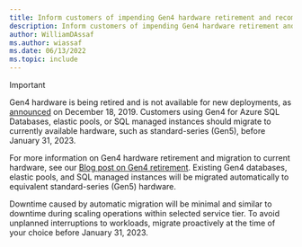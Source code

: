 ```yaml
---
title: Inform customers of impending Gen4 hardware retirement and recommendations.
description: Inform customers of impending Gen4 hardware retirement and recommendations. Should no longer be necessary after Jan 2023.
author: WilliamDAssaf
ms.author: wiassaf
ms.date: 06/13/2022
ms.topic: include
---
```


> [!IMPORTANT]
> Gen4 hardware is being retired and is not available for new deployments, as [announced](https://azure.microsoft.com/updates/gen-4-hardware-on-azure-sql-database-approaching-end-of-life-in-2020) on December 18, 2019. Customers using Gen4 for Azure SQL Databases, elastic pools, or SQL managed instances should migrate to currently available hardware, such as standard-series (Gen5), before January 31, 2023.
>
> For more information on Gen4 hardware retirement and migration to current hardware, see our [Blog post on Gen4 retirement](https://aka.ms/AAh8l4v). Existing Gen4 databases, elastic pools, and SQL managed instances will be migrated automatically to equivalent standard-series (Gen5) hardware.
>
> Downtime caused by automatic migration will be minimal and similar to downtime during scaling operations within selected service tier. To avoid unplanned interruptions to workloads, migrate proactively at the time of your choice before January 31, 2023.